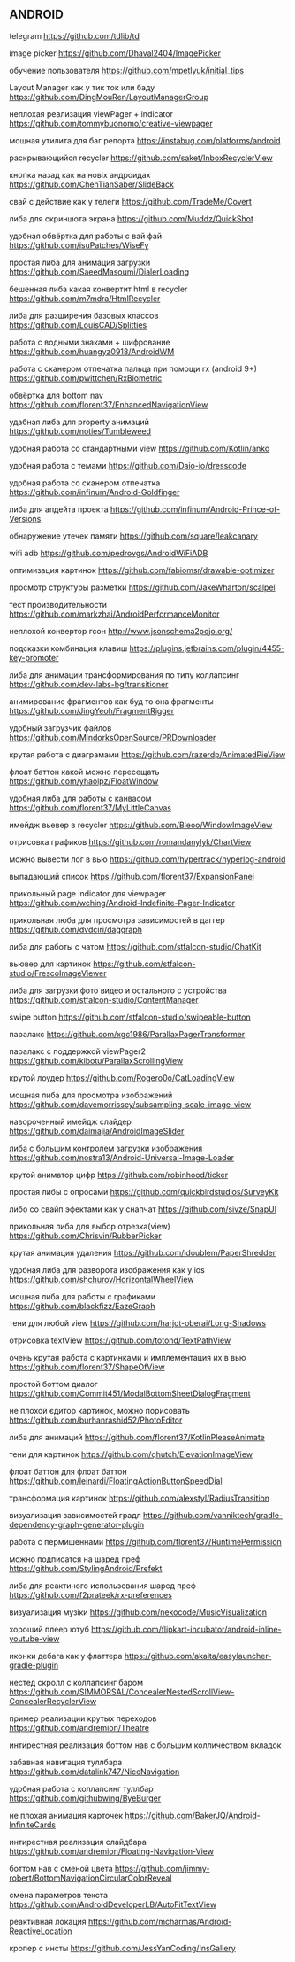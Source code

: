 
## ANDROID

 telegram https://github.com/tdlib/td

 image picker https://github.com/Dhaval2404/ImagePicker

 обучение пользователя https://github.com/mpetlyuk/initial_tips

 Layout Manager как у тик ток или баду https://github.com/DingMouRen/LayoutManagerGroup

 неплохая реализация viewPager + indicator https://github.com/tommybuonomo/creative-viewpager
 
 мощная утилита для баг репорта https://instabug.com/platforms/android
 
 раскрывающийся recycler https://github.com/saket/InboxRecyclerView
 
 кнопка назад как на новіх андроидах https://github.com/ChenTianSaber/SlideBack
 
 свай с действие как у телеги https://github.com/TradeMe/Covert

 либа для скриншота экрана https://github.com/Muddz/QuickShot

 удобная обвёртка для работы с вай фай https://github.com/isuPatches/WiseFy
 
 простая либа для анимация загрузки https://github.com/SaeedMasoumi/DialerLoading

 бешенная либа какая конвертит html в recycler https://github.com/m7mdra/HtmlRecycler 
 
 либа для разширения базовых классов https://github.com/LouisCAD/Splitties
 
 работа с водными знаками + шифрование https://github.com/huangyz0918/AndroidWM
 
 работа с сканером отпечатка пальца при помощи rx (android 9+) https://github.com/pwittchen/RxBiometric
 
 обвёртка для bottom nav https://github.com/florent37/EnhancedNavigationView
 
 удабная либа для property анимаций https://github.com/noties/Tumbleweed
 
 удобная работа со стандартными view https://github.com/Kotlin/anko

 удобная работа с темами https://github.com/Daio-io/dresscode
 
 удобная работа со сканером отпечатка https://github.com/infinum/Android-Goldfinger
 
 либа для апдейта проекта https://github.com/infinum/Android-Prince-of-Versions
 
 обнаружение утечек памяти https://github.com/square/leakcanary
 
 wifi adb https://github.com/pedrovgs/AndroidWiFiADB
 
 оптимизация картинок https://github.com/fabiomsr/drawable-optimizer
 
 просмотр структуры разметки https://github.com/JakeWharton/scalpel
 
 тест производительности https://github.com/markzhai/AndroidPerformanceMonitor
 
 неплохой конвертор гсон http://www.jsonschema2pojo.org/
 
 подсказки комбинация клавиш https://plugins.jetbrains.com/plugin/4455-key-promoter
 
 либа для анимации трансформирования по типу коллапсинг https://github.com/dev-labs-bg/transitioner
 
 анимирование фрагментов как буд то она фрагменты https://github.com/JingYeoh/FragmentRigger
 
 удобный загрузчик файлов https://github.com/MindorksOpenSource/PRDownloader
 
 крутая работа с диаграмами https://github.com/razerdp/AnimatedPieView
 
 флоат баттон какой можно пересещать https://github.com/yhaolpz/FloatWindow

 удобная либа для работы с канвасом https://github.com/florent37/MyLittleCanvas

 имейдж вьевер в recycler https://github.com/Bleoo/WindowImageView
 
 отрисовка графиков https://github.com/romandanylyk/ChartView
 
 можно вывести лог в вью https://github.com/hypertrack/hyperlog-android
 
 выпадающий список https://github.com/florent37/ExpansionPanel
 
 прикольный page indicator для viewpager https://github.com/wching/Android-Indefinite-Pager-Indicator
 
 прикольная люба для просмотра зависимостей в даггер https://github.com/dvdciri/daggraph
 
 либа для работы с чатом https://github.com/stfalcon-studio/ChatKit
 
 вьювер для картинок https://github.com/stfalcon-studio/FrescoImageViewer

либа для загрузки фото видео и остального с устройства https://github.com/stfalcon-studio/ContentManager

swipe button https://github.com/stfalcon-studio/swipeable-button

паралакс https://github.com/xgc1986/ParallaxPagerTransformer

паралакс с поддержкой viewPager2 https://github.com/kibotu/ParallaxScrollingView

крутой лоудер https://github.com/Rogero0o/CatLoadingView

мощная либа для просмотра изображений https://github.com/davemorrissey/subsampling-scale-image-view

навороченный имейдж слайдер https://github.com/daimajia/AndroidImageSlider

либа с большим контролем загрузки изображения https://github.com/nostra13/Android-Universal-Image-Loader

крутой аниматор цифр https://github.com/robinhood/ticker

простая либы с опросами https://github.com/quickbirdstudios/SurveyKit

либо со свайп эфектами как у снапчат https://github.com/sivze/SnapUI

прикольная либа для выбор отрезка(view) https://github.com/Chrisvin/RubberPicker

крутая анимация удаления https://github.com/ldoublem/PaperShredder

удобная либа для разворота изображения как у ios https://github.com/shchurov/HorizontalWheelView

мощная либа для работы с графиками https://github.com/blackfizz/EazeGraph

тени для любой view https://github.com/harjot-oberai/Long-Shadows

отрисовка textView https://github.com/totond/TextPathView

очень крутая работа с картинками и имплементация их в вью https://github.com/florent37/ShapeOfView

простой боттом диалог https://github.com/Commit451/ModalBottomSheetDialogFragment

не плохой єдитор картинок, можно порисовать https://github.com/burhanrashid52/PhotoEditor

либа для анимаций https://github.com/florent37/KotlinPleaseAnimate

тени для картинок https://github.com/qhutch/ElevationImageView

флоат баттон для флоат баттон https://github.com/leinardi/FloatingActionButtonSpeedDial

трансформация картинок https://github.com/alexstyl/RadiusTransition

визуализация зависимостей градл https://github.com/vanniktech/gradle-dependency-graph-generator-plugin

работа с пермишеннами https://github.com/florent37/RuntimePermission

можно подписатся на шаред преф https://github.com/StylingAndroid/Prefekt

либа для реактиного использования шаред преф https://github.com/f2prateek/rx-preferences

визуализация музіки https://github.com/nekocode/MusicVisualization

хороший плеер ютуб https://github.com/flipkart-incubator/android-inline-youtube-view

иконки дебага как у флаттера https://github.com/akaita/easylauncher-gradle-plugin

нестед скролл с коллапсинг баром https://github.com/SIMMORSAL/ConcealerNestedScrollView-ConcealerRecyclerView

пример реализации крутых переходов https://github.com/andremion/Theatre

интирестная реализация боттом нав с большим колличеством вкладок

забавная навигация туллбара https://github.com/datalink747/NiceNavigation

удобная работа с коллапсинг туллбар https://github.com/githubwing/ByeBurger

не плохая анимация карточек https://github.com/BakerJQ/Android-InfiniteCards

интирестная реализация слайдбара https://github.com/andremion/Floating-Navigation-View

боттом нав с сменой цвета https://github.com/jimmy-robert/BottomNavigationCircularColorReveal

смена параметров текста https://github.com/AndroidDeveloperLB/AutoFitTextView

реактивная локация https://github.com/mcharmas/Android-ReactiveLocation

кропер с инсты https://github.com/JessYanCoding/InsGallery





